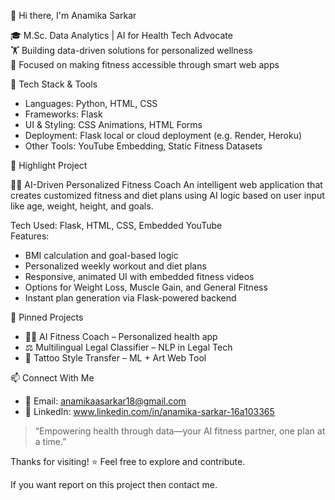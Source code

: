 👋 Hi there, I'm Anamika Sarkar

🎓 M.Sc. Data Analytics | AI for Health Tech Advocate  
🏋️ Building data-driven solutions for personalized wellness  
🌱 Focused on making fitness accessible through smart web apps  

🔧 Tech Stack & Tools

- Languages: Python, HTML, CSS  
- Frameworks: Flask  
- UI & Styling: CSS Animations, HTML Forms  
- Deployment: Flask local or cloud deployment (e.g. Render, Heroku)  
- Other Tools: YouTube Embedding, Static Fitness Datasets


🚀 Highlight Project

🏋️‍♀️ AI-Driven Personalized Fitness Coach
An intelligent web application that creates customized fitness and diet plans using AI logic based on user input like age, weight, height, and goals.

Tech Used: Flask, HTML, CSS, Embedded YouTube  
Features:
- BMI calculation and goal-based logic  
- Personalized weekly workout and diet plans  
- Responsive, animated UI with embedded fitness videos  
- Options for Weight Loss, Muscle Gain, and General Fitness  
- Instant plan generation via Flask-powered backend


📌 Pinned Projects

- 🏋️‍♀️ AI Fitness Coach – Personalized health app  
- ⚖️ Multilingual Legal Classifier – NLP in Legal Tech  
- 🎨 Tattoo Style Transfer – ML + Art Web Tool  



📫 Connect With Me

- 📧 Email: anamikaasarkar18@gmail.com  
- 💼 LinkedIn: www.linkedin.com/in/anamika-sarkar-16a103365 


> “Empowering health through data—your AI fitness partner, one plan at a time.”

Thanks for visiting! ⭐ Feel free to explore and contribute.


If you want report on this project then contact me.
